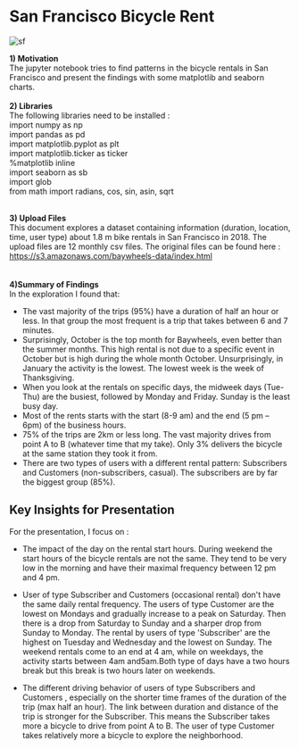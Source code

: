 # San Francisco Bicycle Rent
![sf](https://user-images.githubusercontent.com/60714369/93361786-88d03600-f845-11ea-92cb-ab212e7e6974.jpg)

**1) Motivation** </br>
The jupyter notebook tries to find patterns in the bicycle rentals in San Francisco and present the findings with some matplotlib and seaborn charts.</br>
</br>
**2) Libraries** </br>
The following libraries need to be installed : </br>
import numpy as np </br>
import pandas as pd </br>
import matplotlib.pyplot as plt </br>
import matplotlib.ticker as ticker </br>
%matplotlib inline </br>
import seaborn as sb </br>
import glob </br>
from math import radians, cos, sin, asin, sqrt</br>
</br>

**3) Upload Files**</br>
This document explores a dataset containing information (duration, location, time, user type) about 1.8 m bike rentals in San Francisco in 2018.
The upload files are 12 monthly csv files. The original files can be found here :
https://s3.amazonaws.com/baywheels-data/index.html </br>
</br>
<br>
**4)Summary of Findings** </br>
In the exploration I found that: </br>
- The vast majority of the trips (95%) have a duration of half an hour or less. In that
group the most frequent is a trip that takes between 6 and 7 minutes.</br>
- Surprisingly, October is the top month for Baywheels, even better than the summer
months. This high rental is not due to a specific event in October but is high during the whole month October. Unsurprisingly, in January the activity is the lowest. The lowest week is the week of Thanksgiving.</br>
- When you look at the rentals on specific days, the midweek days (Tue-Thu) are the busiest, followed by Monday and Friday. Sunday is the least busy day.</br>
- Most of the rents starts with the start (8-9 am) and the end (5 pm – 6pm) of the business hours. </br>
- 75% of the trips are 2km or less long. The vast majority drives from point A to B (whatever time that my take). Only 3% delivers the bicycle at the same station they took it from.</br>
- There are two types of users with a different rental pattern: Subscribers and Customers (non-subscribers, casual). The subscribers are by far the biggest group (85%).</br>
## Key Insights for Presentation
For the presentation, I focus on :
- The impact of the day on the rental start hours. During weekend the start hours of the
bicycle rentals are not the same. They tend to be very low in the morning and have their maximal frequency between 12 pm and 4 pm.</br>
- User of type Subscriber and Customers (occasional rental) don't have the same daily rental frequency. The users of type Customer are the lowest on Mondays and gradually increase to a peak on Saturday. Then there is a drop from Saturday to Sunday and a sharper drop from Sunday to Monday. The rental by users of type 'Subscriber' are the highest on Tuesday and Wednesday and the lowest on Sunday.
 The weekend rentals come to an end at 4 am, while on weekdays, the activity starts between 4am
 and5am.Both type of days have a two hours break but this break is two hours later on weekends.</br>
 
- The different driving behavior of users of type Subscribers and Customers , especially on the shorter time frames of the duration of the trip (max half an hour). The link between duration and distance of the trip is stronger for the Subscriber. This means the Subscriber takes more a bicycle to drive from point A to B. The user of type Customer takes relatively more a bicycle to explore the neighborhood.


